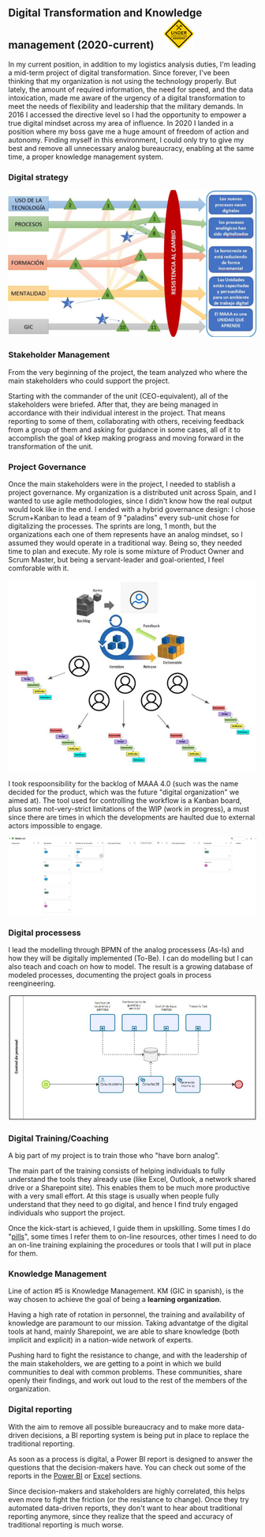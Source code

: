 ## Digital Transformation and Knowledge management (2020-current)&nbsp;&nbsp;&nbsp; ![under_construction](https://github.com/jaume-rsl/jaume-rsl/blob/d2fe9e9e4d973e7dbbc99aa49dacb8dc324e8039/images/under_construction.png) 

In my current position, in addition to my logistics analysis duties, I'm leading a mid-term project of digital transformation.
Since forever, I've been thinking that my organization is not using the technology properly. But lately, the amount of required information, the need for speed, and the data intoxication, made me aware of the urgency of a digital transformation to meet the needs of flexibility and leadership that the military demands. 
In 2016 I accessed the directive level so I had the opportunity to empower a true digital mindset across my area of influence.
In 2020 I landed in a position where my boss gave me a huge amount of freedom of action and autonomy.
Finding myself in this environment, I could only try to give my best and remove all unnecessary analog bureaucracy, enabling at the same time, a proper knowledge management system.

### Digital strategy
![Strategy](https://github.com/jaume-rsl/Portfolio/blob/7a16ec22f239dd1b5eaa2ae8554d9b15bbf5021f/Projects/Digital%20Transformation/images/01%20-%20Digital%20Strategy.jpg)

### Stakeholder Management
From the very beginning of the project, the team analyzed who where the main stakeholders who could support the project.

Starting with the commander of the unit (CEO-equivalent), all of the stakeholders were briefed. After that, they are being managed in accordance with their individual interest in the project. That means reporting to some of them, collaborating with others, receiving feedback from a group of them and asking for guidance in some cases, all of it to accomplish the goal of kkep making prograss and moving forward in the transformation of the unit.

### Project Governance
Once the main stakeholders were in the project, I needed to stablish a  project governance.
My organization is a distributed unit across Spain, and I wanted to use agile methodologies, since I didn't know how the real output would look like in the end.
I ended with a hybrid governance design:
I chose Scrum+Kanban to lead a team of 9 "paladins" every sub-unit chose for digitalizing the processes.
The sprints are long, 1 month, but the organizations each one of them represents have an analog mindset, so I assumed they would operate in a traditional way. Being so, they needed time to plan and execute.
My role is some mixture of Product Owner and Scrum Master, but being a servant-leader and goal-oriented, I feel comforable with it.  

![Governance](https://github.com/jaume-rsl/Portfolio/blob/7a16ec22f239dd1b5eaa2ae8554d9b15bbf5021f/Projects/Digital%20Transformation/images/02%20-%20Governance.jpg)

I took respoonsibility for the backlog of MAAA 4.0 (such was the name decided for the product, which was the future "digital organization" we aimed at). The tool used for controlling the workflow is a Kanban board, plus some not-very-strict limitations of the WIP (work in progress), a must since there are times in which the developments are haulted due to external actors impossible to engage.

![Kanban Board](https://github.com/jaume-rsl/Portfolio/blob/d3425599ab5836b8eeaa58adb8524b43c25f41a8/Projects/Digital%20Transformation/images/03%20-%20Board.jpg)

### Digital processess
I lead the modelling through BPMN of the analog processess (As-Is) and how they will be digitally implemented (To-Be). I can do modelling but I can also teach and coach on how to model. The result is a growing database of modeled processes, documenting the project goals in process reengineering.

![Modelling](https://github.com/jaume-rsl/Portfolio/blob/ad989d1747cc849985c7be8abf55de92813caede/Projects/Digital%20Transformation/images/04%20-%20Modelado.jpg)

### Digital Training/Coaching
A big part of my project is to train those who "have born analog".  

The main part of the training consists of helping individuals to fully understand the tools they already use (like Excel, Outlook, a network shared drive or a Sharepoint site). This enables them to be much more productive with a very small effort. At this stage is usually when people fully understand that they need to go digital, and hence I find truly engaged individuals who support the project.  

Once the kick-start is achieved, I guide them in upskilling. Some times I do "[pills](https://bit.ly/MenosDe5)", some times I refer them to on-line resources, other times I need to do an on-line training explaining the procedures or tools that I will put in place for them.

### Knowledge Management
Line of action #5 is Knowledge Management. KM (GIC in spanish), is the way chosen to achieve the goal of being a **learning organization**.

Having a high rate of rotation in personnel, the training and availability of knowledge are paramount to our mission. Taking advantatge of the digital tools at hand, mainly Sharepoint, we are able to share knowledge (both implicit and explicit) in a nation-wide network of experts.

Pushing hard to fight the resistance to change, and with the leadership of the main stakeholders, we are getting to a point in which we build communities to deal with common problems. These communities, share openly their findings, and work out loud to the rest of the members of the organization.


### Digital reporting
With the aim to remove all possible bureaucracy and to make more data-driven decisions, a BI reporting system is being put in place to replace the traditional reporting.

As soon as a process is digital, a Power BI report is designed to answer the questions that the decision-makers have. You can check out some of the reports in the [Power BI](https://github.com/jaume-rsl/Portfolio/blob/4f2cb8b5e4dbfd45ecd63e1a99d6aabcc889cb9a/Power%20BI/README.md) or [Excel](https://github.com/jaume-rsl/Portfolio/blob/4f2cb8b5e4dbfd45ecd63e1a99d6aabcc889cb9a/Excel/README.md) sections.

Since decision-makers and stakeholders are highly correlated, this helps even more to fight the friction (or the resistance to change). Once they try automated data-driven reports, they don't want to hear about traditional reporting anymore, since they realize that the speed and accuracy of traditional reporting is much worse.
